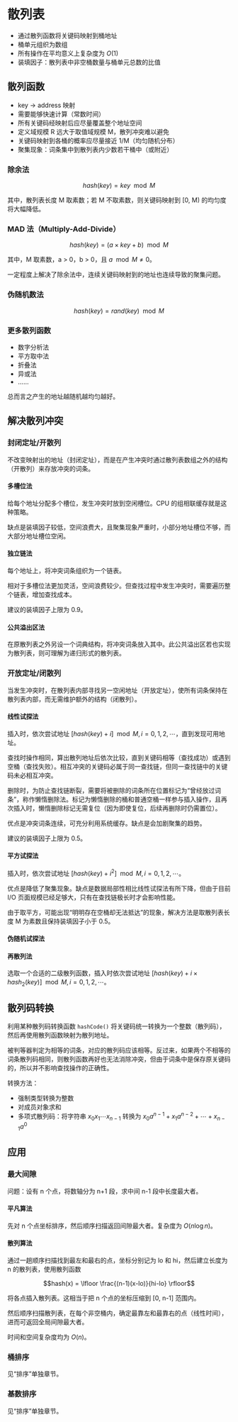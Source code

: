 # 散列表

- 通过散列函数将关键码映射到桶地址
- 桶单元组织为数组
- 所有操作在平均意义上复杂度为 $O(1)$
- 装填因子：散列表中非空桶数量与桶单元总数的比值

## 散列函数

- key -> address 映射
- 需要能够快速计算（常数时间）
- 所有关键码经映射后应尽量覆盖整个地址空间
- 定义域规模 R 远大于取值域规模 M，散列冲突难以避免
- 关键码映射到各桶的概率应尽量接近 1/M（均匀随机分布）
- 聚集现象：词条集中到散列表内少数若干桶中（或附近）

### 除余法

$$hash(key) = key \mod M$$

其中，散列表长度 M 取素数；若 M 不取素数，则关键码映射到 [0, M) 的均匀度将大幅降低。

### MAD 法（Multiply-Add-Divide）

$$hash(key) = (a \times key + b) \mod M$$

其中，M 取素数，a > 0，b > 0，且 $a \mod M \ne 0$。

一定程度上解决了除余法中，连续关键码映射到的地址也连续导致的聚集问题。

### 伪随机数法

$$hash(key) = rand(key) \mod M$$

### 更多散列函数

- 数字分析法
- 平方取中法
- 折叠法
- 异或法
- ……

总而言之产生的地址越随机越均匀越好。

## 解决散列冲突

### 封闭定址/开散列

不改变映射出的地址（封闭定址），而是在产生冲突时通过散列表数组之外的结构（开散列）来存放冲突的词条。

#### 多槽位法

给每个地址分配多个槽位，发生冲突时放到空闲槽位。CPU 的组相联缓存就是这种策略。

缺点是装填因子较低，空间浪费大，且聚集现象严重时，小部分地址槽位不够，而大部分地址槽位空闲。

#### 独立链法

每个地址上，将冲突词条组织为一个链表。

相对于多槽位法更加灵活，空间浪费较少。但查找过程中发生冲突时，需要遍历整个链表，增加查找成本。

建议的装填因子上限为 0.9。

#### 公共溢出区法

在原散列表之外另设一个词典结构，将冲突词条放入其中。此公共溢出区若也实现为散列表，则可理解为递归形式的散列表。

### 开放定址/闭散列

当发生冲突时，在散列表内部寻找另一空闲地址（开放定址），使所有词条保持在散列表内部，而无需维护额外的结构（闭散列）。

#### 线性试探法

插入时，依次尝试地址 $[hash(key) + i] \mod M, i = 0, 1, 2, \cdots$，直到发现可用地址。

查找时操作相同，算出散列地址后依次比较，直到关键码相等（查找成功）或遇到空桶（查找失败）。相互冲突的关键码必属于同一查找链，但同一查找链中的关键码未必相互冲突。

删除时，为防止查找链断裂，需要将被删除的词条所在位置标记为“曾经放过词条”，称作懒惰删除法。标记为懒惰删除的桶和普通空桶一样参与插入操作，且再次插入时，懒惰删除标记无需复位（因为即使复位，后续再删除时仍需置位）。

优点是冲突词条连续，可充分利用系统缓存。缺点是会加剧聚集的趋势。

建议的装填因子上限为 0.5。

#### 平方试探法

插入时，依次尝试地址 $[hash(key) + i^2] \mod M, i = 0, 1, 2, \cdots$。

优点是降低了聚集现象。缺点是数据局部性相比线性试探法有所下降，但由于目前 I/O 页面规模已经足够大，只有在查找链极长时才会影响性能。

由于取平方，可能出现“明明存在空桶却无法抵达”的现象，解决方法是取散列表长度 M 为素数且保持装填因子小于 0.5。

#### 伪随机试探法

#### 再散列法

选取一个合适的二级散列函数，插入时依次尝试地址 $[hash(key) + i \times hash_2(key)] \mod M, i = 0, 1, 2, \cdots$。

## 散列码转换

利用某种散列码转换函数 `hashCode()` 将关键码统一转换为一个整数（散列码），然后再使用散列函数映射为散列地址。

被判等器判定为相等的词条，对应的散列码应该相等。反过来，如果两个不相等的词条散列码相同，则散列函数再好也无法消除冲突，但由于词条中是保存原关键码的，所以并不影响查找操作的正确性。

转换方法：

- 强制类型转换为整数
- 对成员对象求和
- 多项式散列码：将字符串 $x_0 x_1 \cdots x_{n-1}$ 转换为 $x_0 a^{n-1} + x_1 a^{n-2} + \cdots + x_{n-1} a^0$

## 应用

### 最大间隙

问题：设有 n 个点，将数轴分为 n+1 段，求中间 n-1 段中长度最大者。

#### 平凡算法

先对 n 个点坐标排序，然后顺序扫描返回间隙最大者。复杂度为 $O(n \log n)$。

#### 散列算法

通过一趟顺序扫描找到最左和最右的点，坐标分别记为 lo 和 hi，然后建立长度为 n 的散列表，使用散列函数

$$hash(x) = \lfloor \frac{(n-1)(x-lo)}{hi-lo} \rfloor$$

将各点插入散列表。这相当于把 n 个点的坐标压缩到 [0, n-1] 范围内。

然后顺序扫描散列表，在每个非空桶内，确定最靠左和最靠右的点（线性时间），进而可返回全局间隙最大者。

时间和空间复杂度均为 $O(n)$。

### 桶排序

见“排序”单独章节。

### 基数排序

见“排序”单独章节。

